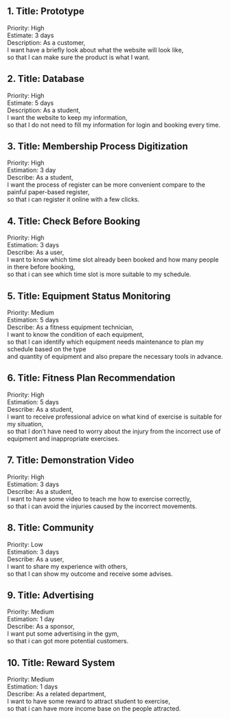 ## **1. Title: Prototype** 
Priority: High\
Estimate: 3 days\
Description: As a customer,\
I want have a briefly look about what the website will look like,\
so that I can make sure the product is what I want.


## **2. Title: Database**
Priority: High\
Estimate: 5 days\
Description: As a student,\
I want the website to keep my information,\
so that I do not need to fill my information for login and booking every time.

## **3. Title: Membership Process Digitization**
Priority: High\
Estimation: 3 day\
Describe: As a student,\
I want the process of register can be more convenient compare to the painful paper-based register,\
so that i can register it online with a few clicks.

## **4. Title: Check Before Booking**
Priority: High\
Estimation: 3 days\
Describe: As a user,\
I want to know which time slot already been booked and how many people in there before booking,\
so that i can see which time slot is more suitable to my schedule.

## **5. Title: Equipment Status Monitoring**
Priority: Medium\
Estimation: 5 days\
Describe: As a fitness equipment technician,\
I want to know the condition of each equipment,\
so that I can identify which equipment needs maintenance to plan my schedule based on the type\
and quantity of equipment and also prepare the necessary tools in advance.

## **6. Title: Fitness Plan Recommendation**
Priority: High\
Estimation: 5 days\
Describe: As a student,\
I want to receive professional advice on what kind of exercise is suitable for my situation,\
so that I don’t have need to worry about the injury from the incorrect use of equipment and inappropriate exercises.

## **7. Title: Demonstration Video**
Priority: High\
Estimation: 3 days\
Describe: As a student,\
I want to have some video to teach me how to exercise correctly,\
so that i can avoid the injuries caused by the incorrect movements.

## **8. Title: Community**
Priority: Low\
Estimation: 3 days\
Describe: As a user,\
I want to share my experience with others,\
so that I can show my outcome and receive some advises.

## **9. Title: Advertising**
Priority: Medium\
Estimation: 1 day\
Describe: As a sponsor,\
I want put some advertising in the gym,\
so that i can got more potential customers.

## **10. Title: Reward System**
Priority: Medium\
Estimation: 1 days\
Describe: As a related department,\
I want to have some reward to attract student to exercise,\
so that i can have more income base on the people attracted.


